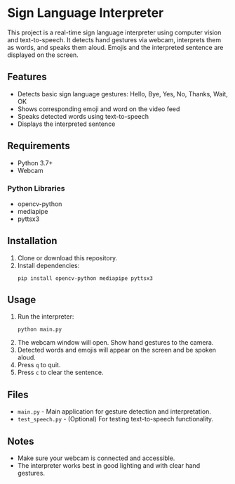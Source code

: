 # Sign Language Interpreter

This project is a real-time sign language interpreter using computer vision and text-to-speech. It detects hand gestures via webcam, interprets them as words, and speaks them aloud. Emojis and the interpreted sentence are displayed on the screen.

## Features

- Detects basic sign language gestures: Hello, Bye, Yes, No, Thanks, Wait, OK
- Shows corresponding emoji and word on the video feed
- Speaks detected words using text-to-speech
- Displays the interpreted sentence

## Requirements

- Python 3.7+
- Webcam

### Python Libraries

- opencv-python
- mediapipe
- pyttsx3

## Installation

1. Clone or download this repository.
2. Install dependencies:
    ```
    pip install opencv-python mediapipe pyttsx3
    ```

## Usage

1. Run the interpreter:
    ```
    python main.py
    ```
2. The webcam window will open. Show hand gestures to the camera.
3. Detected words and emojis will appear on the screen and be spoken aloud.
4. Press `q` to quit.
5. Press `c` to clear the sentence.

## Files

- `main.py` - Main application for gesture detection and interpretation.
- `test_speech.py` - (Optional) For testing text-to-speech functionality.

## Notes

- Make sure your webcam is connected and accessible.
- The interpreter works best in good lighting and with clear hand gestures.
